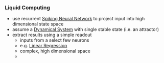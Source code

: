 ### Liquid Computing
+ use recurrent [Spiking Neural Network](Spiking%20Neural%20Networks.md) to project input into high dimensional state space
+ assume a [Dynamical System](../Brain%20Models/Dynamical%20Systems.md) with single stable state (i.e. an attractor)
+ extract results using a simple readout 
	+ inputs from a select few neurons
	+ e.g. [Linear Regression](../../../Mathematik/Statistik/Regression/Lineare%20Regression.md)
	+ complex, high dimensional space
	+ 